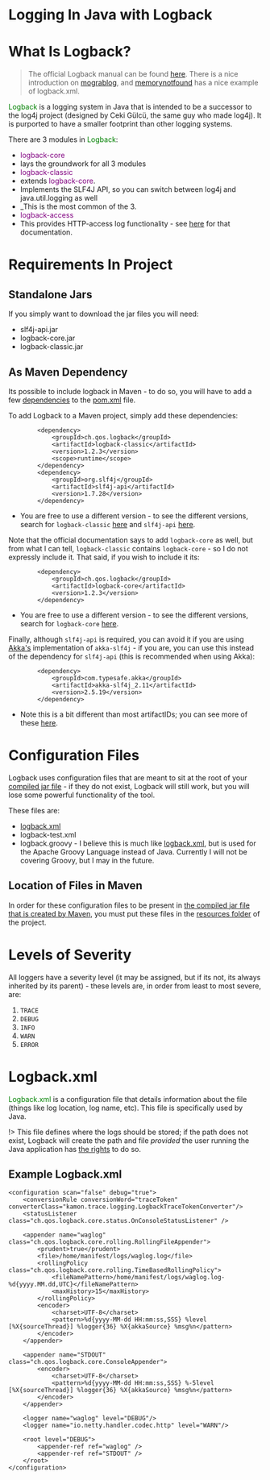 # Logging In Java with Logback

# What Is Logback?

> The official Logback manual can be found [here](https://logback.qos.ch/manual/index.html). There is a nice introduction on [mograblog](http://www.mograblog.com/2013/03/slf4j-with-logback-in-maven-project.html), and [memorynotfound](https://memorynotfound.com/logback-logback-xml-configuration-example/) has a nice example of logback.xml.

<font color="green">Logback</font> is a logging system in Java that is intended to be a successor to the log4j project (designed by Ceki Gülcü, the same guy who made log4j). It is purported to have a smaller footprint than other logging systems.

There are 3 modules in <font color="green">Logback</font>:
* <font color="purple">logback-core</font>
 * lays the groundwork for all 3 modules
* <font color="purple">logback-classic</font>
 * extends <font color="purple">logback-core</font>.
 * Implements the SLF4J API, so you can switch between log4j and java.util.logging as well
 * _This is the most common of the 3.
* <font color="purple">logback-access</font>
 * This provides HTTP-access log functionality - see [here](https://logback.qos.ch/access.html) for that documentation.




# Requirements In Project

## Standalone Jars

If you simply want to download the jar files you will need:
* slf4j-api.jar
* logback-core.jar
* logback-classic.jar

## As Maven Dependency

Its possible to include logback in Maven - to do so, you will have to add a few [dependencies](learn_to_code/java/maven?id=adding-dependencies-to-maven) to the [pom.xml](learn_to_code/java/maven?id=pomxml) file.

To add Logback to a Maven project, simply add these dependencies:
```
		<dependency>
			<groupId>ch.qos.logback</groupId>
			<artifactId>logback-classic</artifactId>
			<version>1.2.3</version>
			<scope>runtime</scope>
		</dependency>		
		<dependency>
			<groupId>org.slf4j</groupId>
			<artifactId>slf4j-api</artifactId>
			<version>1.7.28</version>
		</dependency>		
```
* You are free to use a different version - to see the different versions, search for `logback-classic` [here](https://mvnrepository.com/artifact/ch.qos.logback/logback-classic) and `slf4j-api` [here](https://mvnrepository.com/artifact/org.slf4j/slf4j-api).

Note that the official documentation says to add `logback-core` as well, but from what I can tell, `logback-classic` contains `logback-core` - so I do not expressly include it. That said, if you wish to include it its:
```
		<dependency>
			<groupId>ch.qos.logback</groupId>
			<artifactId>logback-core</artifactId>
			<version>1.2.3</version>
		</dependency>	
```
* You are free to use a different version - to see the different versions, search for `logback-core` [here](https://mvnrepository.com/artifact/ch.qos.logback/logback-core).

Finally, although `slf4j-api` is required, you can avoid it if you are using [Akka's](learn_to_code/java/akka/) implementation of `akka-slf4j` - if you are, you can use this instead of the dependency for `slf4j-api` (this is recommended when using Akka):
```
		<dependency>
			<groupId>com.typesafe.akka</groupId>
			<artifactId>akka-slf4j_2.11</artifactId>
			<version>2.5.19</version>
		</dependency>
```
* Note this is a bit different than most artifactIDs; you can see more of these [here](https://mvnrepository.com/artifact/com.typesafe.akka/akka-slf4j).

# Configuration Files

Logback uses configuration files that are meant to sit at the root of your [compiled jar file](learn_to_code/java/java_basics?id=jar-files) - if they do not exist, Logback will still work, but you will lose some powerful functionality of the tool.

These files are:
* [logback.xml](learn_to_code/java/logback?id=logbackxml)
* logback-test.xml
* logback.groovy - I believe this is much like [logback.xml](learn_to_code/java/logback?id=logbackxml), but is used for the Apache Groovy Language instead of Java. Currently I will not be covering Groovy, but I may in the future.


## Location of Files in Maven

In order for these configuration files to be present in [the compiled jar file that is created by Maven](learn_to_code/java/maven?id=the-compiled-jar-file), you must put these files in the [resources folder](learn_to_code/java/maven?id=resources-in-maven) of the project.

# Levels of Severity

All loggers have a severity level (it may be assigned, but if its not, its always inherited by its parent) - these levels are, in order from least to most severe, are:
1. `TRACE`
2. `DEBUG`
3. `INFO`
4. `WARN`
5. `ERROR`




# Logback.xml

<font color="green">Logback.xml</font> is a configuration file that details information about the file (things like log location, log name, etc). This file is specifically used by Java.

!> This file defines where the logs should be stored; if the path does not exist, Logback will create the path and file _provided_ the user running the Java application has [the rights](ubuntu/linux_notes?id=changing-file-permissions) to do so.

## Example Logback.xml

```
<configuration scan="false" debug="true">
	<conversionRule conversionWord="traceToken" converterClass="kamon.trace.logging.LogbackTraceTokenConverter"/>
	<statusListener class="ch.qos.logback.core.status.OnConsoleStatusListener" />
	
	<appender name="waglog" class="ch.qos.logback.core.rolling.RollingFileAppender">
		<prudent>true</prudent>
		<file>/home/manifest/logs/waglog.log</file>
		<rollingPolicy class="ch.qos.logback.core.rolling.TimeBasedRollingPolicy">
			<fileNamePattern>/home/manifest/logs/waglog.log-%d{yyyy.MM.dd,UTC}</fileNamePattern>
			<maxHistory>15</maxHistory>
		</rollingPolicy>
		<encoder>
			<charset>UTF-8</charset>
			<pattern>%d{yyyy-MM-dd HH:mm:ss,SSS} %level [%X{sourceThread}] %logger{36} %X{akkaSource} %msg%n</pattern>
		</encoder>
	</appender>
	
	<appender name="STDOUT" class="ch.qos.logback.core.ConsoleAppender">
		<encoder>
			<charset>UTF-8</charset>
			<pattern>%d{yyyy-MM-dd HH:mm:ss,SSS} %-5level [%X{sourceThread}] %logger{36} %X{akkaSource} %msg%n</pattern>
		</encoder>
	</appender>
	
	<logger name="waglog" level="DEBUG"/>
	<logger name="io.netty.handler.codec.http" level="WARN"/>

	<root level="DEBUG">
		<appender-ref ref="waglog" />
		<appender-ref ref="STDOUT" />
	</root>
</configuration>
```

